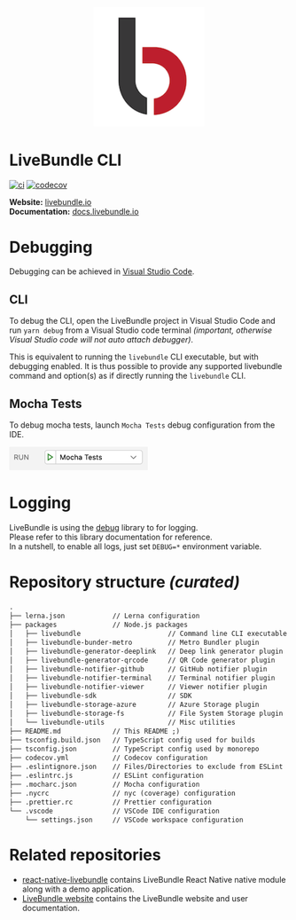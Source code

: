 <h2 align="center">
    <br>
	<img src="./assets/logo.png" alt="LiveBundle" width="200">
	<br>
</h2>

# LiveBundle CLI

[![ci][1]][2] [![codecov][3]][4]

**Website:** [livebundle.io][7]\
**Documentation:**  [docs.livebundle.io][8]

# Debugging

Debugging can be achieved in [Visual Studio Code][5].

## CLI

To debug the CLI, open the LiveBundle project in Visual Studio Code and run `yarn debug` from a Visual Studio code terminal *(important, otherwise Visual Studio code will not auto attach debugger)*.

This is equivalent to running the `livebundle` CLI executable, but with debugging enabled.
It is thus possible to provide any supported livebundle command and option(s) as if directly running the `livebundle` CLI.

## Mocha Tests

To debug mocha tests, launch `Mocha Tests` debug configuration from the IDE.

<img src="./assets/run-mocha-tests.png" width="250">

# Logging

LiveBundle is using the [debug][6] library to for logging.\
Please refer to this library documentation for reference.\
In a nutshell, to enable all logs, just set `DEBUG=*` environment variable.

# Repository structure _(curated)_

```
.
├── lerna.json            // Lerna configuration
├── packages              // Node.js packages
│   ├── livebundle                      // Command line CLI executable
│   ├── livebundle-bunder-metro         // Metro Bundler plugin
│   ├── livebundle-generator-deeplink   // Deep link generator plugin
│   ├── livebundle-generator-qrcode     // QR Code generator plugin
│   ├── livebundle-notifier-github      // GitHub notifier plugin
│   ├── livebundle-notifier-terminal    // Terminal notifier plugin
│   ├── livebundle-notifier-viewer      // Viewer notifier plugin
│   ├── livebundle-sdk                  // SDK
│   ├── livebundle-storage-azure        // Azure Storage plugin
│   ├── livebundle-storage-fs           // File System Storage plugin
│   └── livebundle-utils                // Misc utilities
├── README.md             // This README ;)
├── tsconfig.build.json   // TypeScript config used for builds
├── tsconfig.json         // TypeScript config used by monorepo
├── codecov.yml           // Codecov configuration
├── .eslintignore.json    // Files/Directories to exclude from ESLint
├── .eslintrc.js          // ESLint configuration
├── .mocharc.json         // Mocha configuration
├── .nycrc                // nyc (coverage) configuration
├── .prettier.rc          // Prettier configuration
└── .vscode               // VSCode IDE configuration
    └── settings.json     // VSCode workspace configuration
```

# Related repositories

- [react-native-livebundle](https://github.com/electrode-io/react-native-livebundle) contains LiveBundle React Native native module along with a demo application.
- [LiveBundle website](https://github.com/electrode-io/livebundle-website) contains the LiveBundle website and user documentation.

[1]: https://github.com/electrode-io/livebundle/workflows/ci/badge.svg
[2]: https://github.com/electrode-io/livebundle/actions
[3]: https://codecov.io/gh/electrode-io/livebundle/branch/master/graph/badge.svg?token=97VWVN63G0
[4]: https://codecov.io/gh/electrode-io/livebundle
[5]: https://code.visualstudio.com/
[6]: https://www.npmjs.com/package/debug
[7]: https://livebundle.io
[8]: https://docs.livebundle.io
